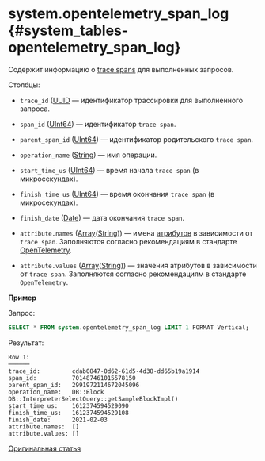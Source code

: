 # system.opentelemetry_span_log {#system_tables-opentelemetry_span_log}

Содержит информацию о [trace spans](https://opentracing.io/docs/overview/spans/) для выполненных запросов.

Столбцы:

-   `trace_id` ([UUID](../../sql-reference/data-types/uuid.md) — идентификатор трассировки для выполненного запроса.

-   `span_id` ([UInt64](../../sql-reference/data-types/int-uint.md)) — идентификатор `trace span`.

-   `parent_span_id` ([UInt64](../../sql-reference/data-types/int-uint.md)) — идентификатор родительского `trace span`.

-   `operation_name` ([String](../../sql-reference/data-types/string.md)) — имя операции.

-   `start_time_us` ([UInt64](../../sql-reference/data-types/int-uint.md)) — время начала `trace span` (в микросекундах).

-   `finish_time_us` ([UInt64](../../sql-reference/data-types/int-uint.md)) — время окончания `trace span` (в микросекундах).

-   `finish_date` ([Date](../../sql-reference/data-types/date.md)) — дата окончания `trace span`.

-   `attribute.names` ([Array](../../sql-reference/data-types/array.md)([String](../../sql-reference/data-types/string.md))) — имена [атрибутов](https://opentelemetry.io/docs/go/instrumentation/#attributes) в зависимости от `trace span`. Заполняются согласно рекомендациям в стандарте [OpenTelemetry](https://opentelemetry.io/).

-   `attribute.values` ([Array](../../sql-reference/data-types/array.md)([String](../../sql-reference/data-types/string.md))) — значения атрибутов в зависимости от `trace span`. Заполняются согласно рекомендациям в стандарте `OpenTelemetry`.

**Пример**

Запрос:

``` sql
SELECT * FROM system.opentelemetry_span_log LIMIT 1 FORMAT Vertical;
```

Результат:

``` text
Row 1:
──────
trace_id:         cdab0847-0d62-61d5-4d38-dd65b19a1914
span_id:          701487461015578150
parent_span_id:   2991972114672045096
operation_name:   DB::Block DB::InterpreterSelectQuery::getSampleBlockImpl()
start_time_us:    1612374594529090
finish_time_us:   1612374594529108
finish_date:      2021-02-03
attribute.names:  []
attribute.values: []
```

[Оригинальная статья](https://clickhouse.tech/docs/ru/operations/system_tables/opentelemetry_span_log) <!--hide-->
